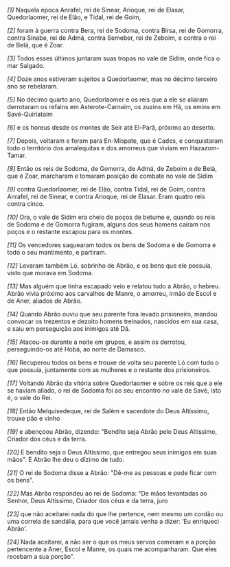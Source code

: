 *[1]* Naquela época Anrafel, rei de Sinear, Arioque, rei de Elasar, Quedorlaomer, rei de Elão, e Tidal, rei de Goim,

*[2]* foram à guerra contra Bera, rei de Sodoma, contra Birsa, rei de Gomorra, contra Sinabe, rei de Admá, contra Semeber, rei de Zeboim, e contra o rei de Belá, que é Zoar.

*[3]* Todos esses últimos juntaram suas tropas no vale de Sidim, onde fica o mar Salgado.

*[4]* Doze anos estiveram sujeitos a Quedorlaomer, mas no décimo terceiro ano se rebelaram.

*[5]* No décimo quarto ano, Quedorlaomer e os reis que a ele se aliaram derrotaram os refains em Asterote-Carnaim, os zuzins em Hã, os emins em Savé-Quiriataim

*[6]* e os horeus desde os montes de Seir até El-Parã, próximo ao deserto.

*[7]* Depois, voltaram e foram para En-Mispate, que é Cades, e conquistaram todo o território dos amalequitas e dos amorreus que viviam em Hazazom-Tamar.

*[8]* Então os reis de Sodoma, de Gomorra, de Admá, de Zeboim e de Belá, que é Zoar, marcharam e tomaram posição de combate no vale de Sidim

*[9]* contra Quedorlaomer, rei de Elão, contra Tidal, rei de Goim, contra Anrafel, rei de Sinear, e contra Arioque, rei de Elasar. Eram quatro reis contra cinco.

*[10]* Ora, o vale de Sidim era cheio de poços de betume e, quando os reis de Sodoma e de Gomorra fugiram, alguns dos seus homens caíram nos poços e o restante escapou para os montes.

*[11]* Os vencedores saquearam todos os bens de Sodoma e de Gomorra e todo o seu mantimento, e partiram.

*[12]* Levaram também Ló, sobrinho de Abrão, e os bens que ele possuía, visto que morava em Sodoma.

*[13]* Mas alguém que tinha escapado veio e relatou tudo a Abrão, o hebreu. Abrão vivia próximo aos carvalhos de Manre, o amorreu, irmão de Escol e de Aner, aliados de Abrão.

*[14]* Quando Abrão ouviu que seu parente fora levado prisioneiro, mandou convocar os trezentos e dezoito homens treinados, nascidos em sua casa, e saiu em perseguição aos inimigos até Dã.

*[15]* Atacou-os durante a noite em grupos, e assim os derrotou, perseguindo-os até Hobá, ao norte de Damasco.

*[16]* Recuperou todos os bens e trouxe de volta seu parente Ló com tudo o que possuía, juntamente com as mulheres e o restante dos prisioneiros.

*[17]* Voltando Abrão da vitória sobre Quedorlaomer e sobre os reis que a ele se haviam aliado, o rei de Sodoma foi ao seu encontro no vale de Savé, isto é, o vale do Rei.

*[18]* Então Melquisedeque, rei de Salém e sacerdote do Deus Altíssimo, trouxe pão e vinho

*[19]* e abençoou Abrão, dizendo: "Bendito seja Abrão pelo Deus Altíssimo, Criador dos céus e da terra.

*[20]* E bendito seja o Deus Altíssimo, que entregou seus inimigos em suas mãos". E Abrão lhe deu o dízimo de tudo.

*[21]* O rei de Sodoma disse a Abrão: "Dê-me as pessoas e pode ficar com os bens".

*[22]* Mas Abrão respondeu ao rei de Sodoma: "De mãos levantadas ao Senhor, Deus Altíssimo, Criador dos céus e da terra, juro

*[23]* que não aceitarei nada do que lhe pertence, nem mesmo um cordão ou uma correia de sandália, para que você jamais venha a dizer: ‘Eu enriqueci Abrão’.

*[24]* Nada aceitarei, a não ser o que os meus servos comeram e a porção pertencente a Aner, Escol e Manre, os quais me acompanharam. Que eles recebam a sua porção".

